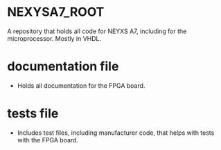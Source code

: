 # NEXYSA7_ROOT
A repository that holds all code for NEYXS A7, including for the microprocessor. Mostly in VHDL.

# documentation file
- Holds all documentation for the FPGA board.

# tests file
- Includes test files, including manufacturer code, that helps with tests with the FPGA board.
